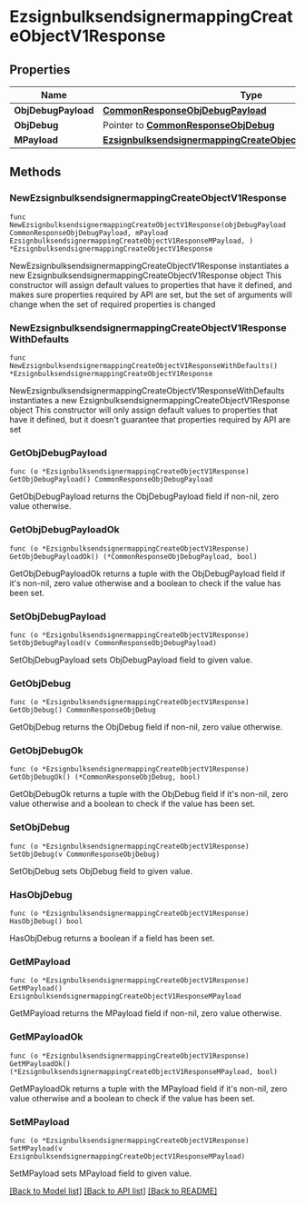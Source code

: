 # EzsignbulksendsignermappingCreateObjectV1Response

## Properties

Name | Type | Description | Notes
------------ | ------------- | ------------- | -------------
**ObjDebugPayload** | [**CommonResponseObjDebugPayload**](CommonResponseObjDebugPayload.md) |  | 
**ObjDebug** | Pointer to [**CommonResponseObjDebug**](CommonResponseObjDebug.md) |  | [optional] 
**MPayload** | [**EzsignbulksendsignermappingCreateObjectV1ResponseMPayload**](EzsignbulksendsignermappingCreateObjectV1ResponseMPayload.md) |  | 

## Methods

### NewEzsignbulksendsignermappingCreateObjectV1Response

`func NewEzsignbulksendsignermappingCreateObjectV1Response(objDebugPayload CommonResponseObjDebugPayload, mPayload EzsignbulksendsignermappingCreateObjectV1ResponseMPayload, ) *EzsignbulksendsignermappingCreateObjectV1Response`

NewEzsignbulksendsignermappingCreateObjectV1Response instantiates a new EzsignbulksendsignermappingCreateObjectV1Response object
This constructor will assign default values to properties that have it defined,
and makes sure properties required by API are set, but the set of arguments
will change when the set of required properties is changed

### NewEzsignbulksendsignermappingCreateObjectV1ResponseWithDefaults

`func NewEzsignbulksendsignermappingCreateObjectV1ResponseWithDefaults() *EzsignbulksendsignermappingCreateObjectV1Response`

NewEzsignbulksendsignermappingCreateObjectV1ResponseWithDefaults instantiates a new EzsignbulksendsignermappingCreateObjectV1Response object
This constructor will only assign default values to properties that have it defined,
but it doesn't guarantee that properties required by API are set

### GetObjDebugPayload

`func (o *EzsignbulksendsignermappingCreateObjectV1Response) GetObjDebugPayload() CommonResponseObjDebugPayload`

GetObjDebugPayload returns the ObjDebugPayload field if non-nil, zero value otherwise.

### GetObjDebugPayloadOk

`func (o *EzsignbulksendsignermappingCreateObjectV1Response) GetObjDebugPayloadOk() (*CommonResponseObjDebugPayload, bool)`

GetObjDebugPayloadOk returns a tuple with the ObjDebugPayload field if it's non-nil, zero value otherwise
and a boolean to check if the value has been set.

### SetObjDebugPayload

`func (o *EzsignbulksendsignermappingCreateObjectV1Response) SetObjDebugPayload(v CommonResponseObjDebugPayload)`

SetObjDebugPayload sets ObjDebugPayload field to given value.


### GetObjDebug

`func (o *EzsignbulksendsignermappingCreateObjectV1Response) GetObjDebug() CommonResponseObjDebug`

GetObjDebug returns the ObjDebug field if non-nil, zero value otherwise.

### GetObjDebugOk

`func (o *EzsignbulksendsignermappingCreateObjectV1Response) GetObjDebugOk() (*CommonResponseObjDebug, bool)`

GetObjDebugOk returns a tuple with the ObjDebug field if it's non-nil, zero value otherwise
and a boolean to check if the value has been set.

### SetObjDebug

`func (o *EzsignbulksendsignermappingCreateObjectV1Response) SetObjDebug(v CommonResponseObjDebug)`

SetObjDebug sets ObjDebug field to given value.

### HasObjDebug

`func (o *EzsignbulksendsignermappingCreateObjectV1Response) HasObjDebug() bool`

HasObjDebug returns a boolean if a field has been set.

### GetMPayload

`func (o *EzsignbulksendsignermappingCreateObjectV1Response) GetMPayload() EzsignbulksendsignermappingCreateObjectV1ResponseMPayload`

GetMPayload returns the MPayload field if non-nil, zero value otherwise.

### GetMPayloadOk

`func (o *EzsignbulksendsignermappingCreateObjectV1Response) GetMPayloadOk() (*EzsignbulksendsignermappingCreateObjectV1ResponseMPayload, bool)`

GetMPayloadOk returns a tuple with the MPayload field if it's non-nil, zero value otherwise
and a boolean to check if the value has been set.

### SetMPayload

`func (o *EzsignbulksendsignermappingCreateObjectV1Response) SetMPayload(v EzsignbulksendsignermappingCreateObjectV1ResponseMPayload)`

SetMPayload sets MPayload field to given value.



[[Back to Model list]](../README.md#documentation-for-models) [[Back to API list]](../README.md#documentation-for-api-endpoints) [[Back to README]](../README.md)


